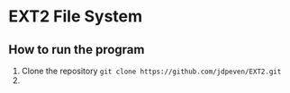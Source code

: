 # EXT2 File System
## How to run the program
1. Clone the repository ```git clone https://github.com/jdpeven/EXT2.git```
2. 
